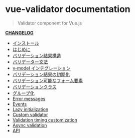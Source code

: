 # vue-validator documentation

> Validator component for Vue.js 

**[CHANGELOG](https://github.com/vuejs/vue-validator/blob/dev/CHANGELOG.md)**

- [インストール](installation.md)
- [はじめに](started.md)
- [バリデーション結果構造](structure.md)
- [バリデーター文法](syntax.md)
- [v-model インテグレーション](model.md)
- [バリデーション結果の初期化](reset.md)
- [バリデーション可能なフォーム要素](elements.md)
- [バリデーションクラス](classes.md)
- [グループ化](grouping.md)
- [Error messages](errors.md)
- [Events](events.md)
- [Lazy initialization](lazy.md)
- [Custom validator](custom.md)
- [Validation timing customization](timing.md)
- [Async validation](async.md)
- [API](api.md)
